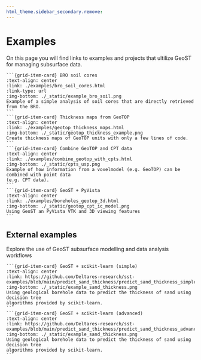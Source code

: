 ```yaml
---
html_theme.sidebar_secondary.remove:
---
```


# Examples

On this page you will find links to examples and projects that ultilize GeoST for 
managing subsurface data.

````{grid} 1 2 2 4
```{grid-item-card} BRO soil cores
:text-align: center
:link: ./examples/bro_soil_cores.html
:link-type: url
:img-bottom: ./_static/example_bro_soil.png
Example of a simple analysis of soil cores that are directly retrieved from the BRO.
```
```{grid-item-card} Thickness maps from GeoTOP
:text-align: center
:link: ./examples/geotop_thickness_maps.html
:img-bottom: ./_static/geotop_thickness_example.png
Create thickness maps of GeoTOP units with only a few lines of code.
```
```{grid-item-card} Combine GeoTOP and CPT data
:text-align: center
:link: ./examples/combine_geotop_with_cpts.html
:img-bottom: ./_static/cpts_usp.png
Example of how information from a voxelmodel (e.g. GeoTOP) can be combined with point data 
(e.g. CPT data).
```
```{grid-item-card} GeoST + PyVista
:text-align: center
:link: ./examples/boreholes_geotop_3d.html
:img-bottom: ./_static/geotop_cpt_ic_model.png
Using GeoST an PyVista VTK and 3D viewing features 
```
````

## External examples

Explore the use of GeoST subsurface modelling and data analysis workflows

````{grid} 1 2 2 4
```{grid-item-card} GeoST + scikit-learn (simple)
:text-align: center
:link: https://github.com/Deltares-research/sst-examples/blob/main/predict_sand_thickness/predict_sand_thickness_simple.ipynb
:img-bottom: ./_static/example_sand_thickness.png
Using geological borehole data to predict the thickness of sand using decision tree 
algorithms provided by scikit-learn.
```
```{grid-item-card} GeoST + scikit-learn (advanced)
:text-align: center
:link: https://github.com/Deltares-research/sst-examples/blob/main/predict_sand_thickness/predict_sand_thickness_advanced.ipynb
:img-bottom: ./_static/example_sand_thickness.png
Using geological borehole data to predict the thickness of sand using decision tree 
algorithms provided by scikit-learn.
```
````